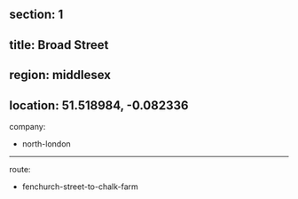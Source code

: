 section: 1
----
title: Broad Street
----
region: middlesex
----
location: 51.518984, -0.082336
----
company:
- north-london
----
route:
- fenchurch-street-to-chalk-farm
